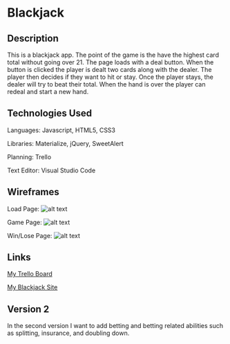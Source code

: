 # Blackjack

## Description
This is a blackjack app. The point of the game is the have the highest card total without going over 21. The page loads with a deal button. When the button is clicked the player is dealt two cards along with the dealer. The player then decides if they want to hit or stay. Once the player stays, the dealer will try to beat their total. When the hand is over the player can redeal and start a new hand.

## Technologies Used

Languages: Javascript, HTML5, CSS3

Libraries: Materialize, jQuery, SweetAlert

Planning: Trello

Text Editor: Visual Studio Code

## Wireframes

Load Page:
![alt text](https://imgur.com/m9nERME 'load page')

Game Page:
![alt text](https://imgur.com/Ypg2VUp 'game page')

Win/Lose Page:
![alt text](https://imgur.com/3kZsFYE 'win/lose page')

## Links

[My Trello Board](https://trello.com/b/td9qpJ7e/wdi-project-1-blackjack)

[My Blackjack Site]()

## Version 2

In the second version I want to add betting and betting related abilities such as splitting, insurance, and doubling down.